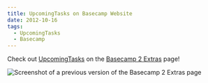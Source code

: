 ```yaml
---
title: UpcomingTasks on Basecamp Website
date: 2012-10-16
tags:
  - UpcomingTasks
  - Basecamp
---
```


Check out [UpcomingTasks](http://upcomingtasks.com) on the [Basecamp 2 Extras](https://basecamp.com/2/extras) page!

![Screenshot of a previous version of the Basecamp 2 Extras page](/images/brendan/upcomingtasks-basecamp-extras.png)
